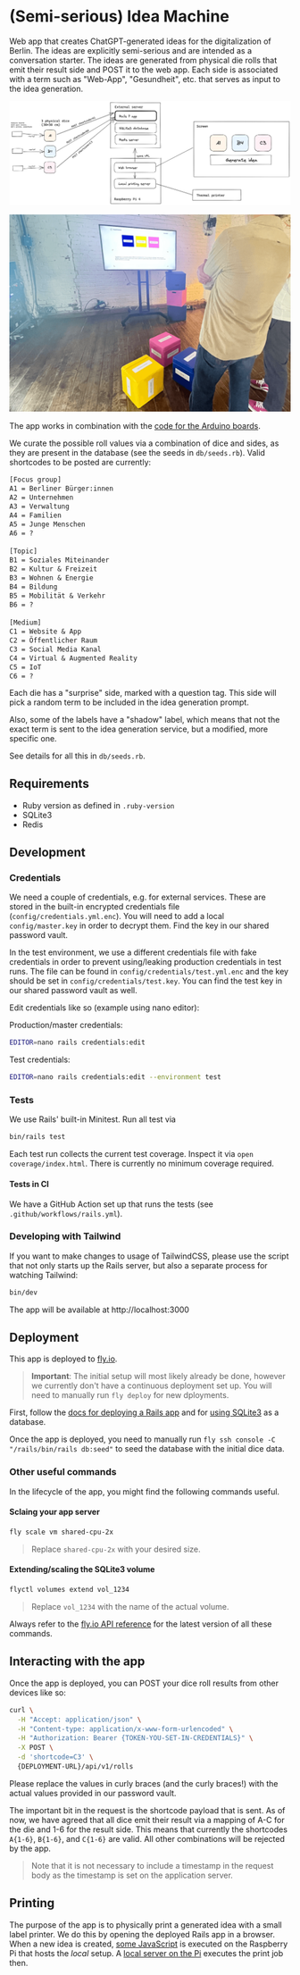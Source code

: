# (Semi-serious) Idea Machine

Web app that creates ChatGPT-generated ideas for the digitalization of Berlin. The ideas are explicitly semi-serious and are intended as a conversation starter. The ideas are generated from physical die rolls that emit their result side and POST it to the web app. Each side is associated with a term such as "Web-App", "Gesundheit", etc. that serves as input to the idea generation.

![Technical setup of the app](/public/idea-machine-setup-v2.png)

![Physical setup of the project](/public/idea-machine-irl.png)

The app works in combination with the [code for the Arduino boards](https://github.com/technologiestiftung/idea-machine-dice/).

We curate the possible roll values via a combination of dice and sides, as they are present in the database (see the seeds in `db/seeds.rb`). Valid shortcodes to be posted are currently:

```plain
[Focus group]
A1 = Berliner Bürger:innen
A2 = Unternehmen
A3 = Verwaltung
A4 = Familien
A5 = Junge Menschen
A6 = ?

[Topic]
B1 = Soziales Miteinander
B2 = Kultur & Freizeit
B3 = Wohnen & Energie
B4 = Bildung
B5 = Mobilität & Verkehr
B6 = ?

[Medium]
C1 = Website & App
C2 = Öffentlicher Raum
C3 = Social Media Kanal
C4 = Virtual & Augmented Reality
C5 = IoT
C6 = ?
```

Each die has a "surprise" side, marked with a question tag. This side will pick a random term to be included in the idea generation prompt.

Also, some of the labels have a "shadow" label, which means that not the exact term is sent to the idea generation service, but a modified, more specific one.

See details for all this in `db/seeds.rb`.

## Requirements

- Ruby version as defined in `.ruby-version`
- SQLite3
- Redis

## Development

### Credentials

We need a couple of credentials, e.g. for external services. These are stored in the built-in encrypted credentials file (`config/credentials.yml.enc`). You will need to add a local `config/master.key` in order to decrypt them. Find the key in our shared password vault.

In the test environment, we use a different credentials file with fake credentials in order to prevent using/leaking production credentials in test runs. The file can be found in `config/credentials/test.yml.enc` and the key should be set in `config/credentials/test.key`. You can find the test key in our shared password vault as well.

Edit credentials like so (example using nano editor):

Production/master credentials:

```bash
EDITOR=nano rails credentials:edit
```

Test credentials:

```bash
EDITOR=nano rails credentials:edit --environment test
```

### Tests

We use Rails' built-in Minitest. Run all test via

```bash
bin/rails test
```

Each test run collects the current test coverage. Inspect it via `open coverage/index.html`. There is currently no minimum coverage required.

#### Tests in CI

We have a GitHub Action set up that runs the tests (see `.github/workflows/rails.yml`).

### Developing with Tailwind

If you want to make changes to usage of TailwindCSS, please use the script that not only starts up the Rails server, but also a separate process for watching Tailwind:

```bash
bin/dev
```

The app will be available at http://localhost:3000

## Deployment

This app is deployed to [fly.io](https://fly.io).

> **Important**: The initial setup will most likely already be done, however we currently don't have a continuous deployment set up. You will need to manually run `fly deploy` for new dployments.

First, follow the [docs for deploying a Rails app](https://fly.io/docs/rails/getting-started/existing/) and for [using SQLite3](https://fly.io/docs/rails/advanced-guides/sqlite3/) as a database.

Once the app is deployed, you need to manually run `fly ssh console -C "/rails/bin/rails db:seed"` to seed the database with the initial dice data.

### Other useful commands

In the lifecycle of the app, you might find the following commands useful.

#### Sclaing your app server

```bash
fly scale vm shared-cpu-2x
```

> Replace `shared-cpu-2x` with your desired size.

#### Extending/scaling the SQLite3 volume

```bash
flyctl volumes extend vol_1234
```

> Replace `vol_1234` with the name of the actual volume.

Always refer to the [fly.io API reference](https://fly.io/docs/reference/) for the latest version of all these commands.

## Interacting with the app

Once the app is deployed, you can POST your dice roll results from other devices like so:

```bash
curl \
  -H "Accept: application/json" \
  -H "Content-type: application/x-www-form-urlencoded" \
  -H "Authorization: Bearer {TOKEN-YOU-SET-IN-CREDENTIALS}" \
  -X POST \
  -d 'shortcode=C3' \
  {DEPLOYMENT-URL}/api/v1/rolls
```

Please replace the values in curly braces (and the curly braces!) with the actual values provided in our password vault.

The important bit in the request is the shortcode payload that is sent. As of now, we have agreed that all dice emit their result via a mapping of A-C for the die and 1-6 for the result side. This means that currently the shortcodes `A{1-6}`, `B{1-6}`, and `C{1-6}` are valid. All other combinations will be rejected by the app.

> Note that it is not necessary to include a timestamp in the request body as the timestamp is set on the application server.

## Printing

The purpose of the app is to physically print a generated idea with a small label printer. We do this by opening the deployed Rails app in a browser. When a new idea is created, [some JavaScript](/app/javascript/controllers/localhost_post_controller.js) is executed on the Raspberry Pi that hosts the _local_ setup. A [local server on the Pi](https://github.com/technologiestiftung/idea-machine-printing-server) executes the print job then.
